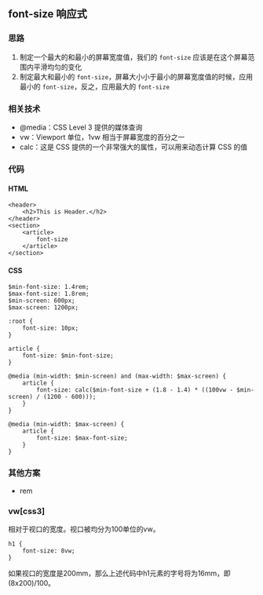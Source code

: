 ## font-size 响应式

### 思路

1. 制定一个最大的和最小的屏幕宽度值，我们的 ``` font-size ``` 应该是在这个屏幕范围内平滑均匀的变化
2. 制定最大和最小的 ``` font-size ```，屏幕大小小于最小的屏幕宽度值的时候，应用最小的 ``` font-size ```，反之，应用最大的 ``` font-size ```

### 相关技术

* @media：CSS Level 3 提供的媒体查询
* vw：Viewport 单位，1vw 相当于屏幕宽度的百分之一
* calc：这是 CSS 提供的一个非常强大的属性，可以用来动态计算 CSS 的值

### 代码

#### HTML

```
<header>
    <h2>This is Header.</h2>
</header>
<section>
    <article>
   		font-size
    </article>
</section>
```

#### CSS

```
$min-font-size: 1.4rem;
$max-font-size: 1.8rem;
$min-screen: 600px;
$max-screen: 1200px;

:root {
    font-size: 10px;
}

article {
    font-size: $min-font-size;
}

@media (min-width: $min-screen) and (max-width: $max-screen) {
    article {
        font-size: calc($min-font-size + (1.8 - 1.4) * ((100vw - $min-screen) / (1200 - 600)));
    }
}

@media (min-width: $max-screen) {
    article {
        font-size: $max-font-size;
    }
}

```

### 其他方案
* rem

### vw[css3]

相对于视口的宽度。视口被均分为100单位的vw。

```
h1 {
	font-size: 8vw;
}
```

如果视口的宽度是200mm，那么上述代码中h1元素的字号将为16mm，即(8x200)/100。